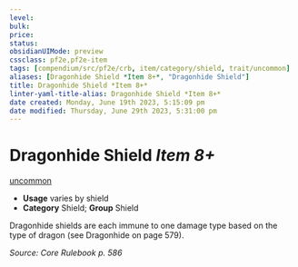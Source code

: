 ```yaml
---
level:
bulk:
price:
status:
obsidianUIMode: preview
cssclass: pf2e,pf2e-item
tags: [compendium/src/pf2e/crb, item/category/shield, trait/uncommon]
aliases: [Dragonhide Shield *Item 8+*, "Dragonhide Shield"]
title: Dragonhide Shield *Item 8+*
linter-yaml-title-alias: Dragonhide Shield *Item 8+*
date created: Monday, June 19th 2023, 5:15:09 pm
date modified: Thursday, June 29th 2023, 5:31:00 pm
---
```


# Dragonhide Shield *Item 8+*

[uncommon](rules/traits/uncommon.md)  

- **Usage** varies by shield
- **Category** Shield; **Group** Shield

Dragonhide shields are each immune to one damage type based on the type of dragon (see Dragonhide on page 579).

*Source: Core Rulebook p. 586*
